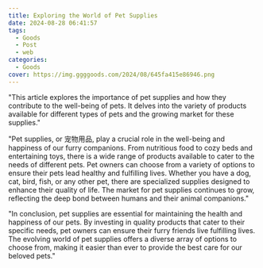 ```yaml
---
title: Exploring the World of Pet Supplies
date: 2024-08-28 06:41:57
tags:
  - Goods
  - Post
  - web
categories:
  - Goods
cover: https://img.ggggoods.com/2024/08/645fa415e86946.png
---
```


"This article explores the importance of pet supplies and how they contribute to the well-being of pets. It delves into the variety of products available for different types of pets and the growing market for these supplies."

"Pet supplies, or 宠物用品, play a crucial role in the well-being and happiness of our furry companions. From nutritious food to cozy beds and entertaining toys, there is a wide range of products available to cater to the needs of different pets. Pet owners can choose from a variety of options to ensure their pets lead healthy and fulfilling lives. Whether you have a dog, cat, bird, fish, or any other pet, there are specialized supplies designed to enhance their quality of life. The market for pet supplies continues to grow, reflecting the deep bond between humans and their animal companions."

"In conclusion, pet supplies are essential for maintaining the health and happiness of our pets. By investing in quality products that cater to their specific needs, pet owners can ensure their furry friends live fulfilling lives. The evolving world of pet supplies offers a diverse array of options to choose from, making it easier than ever to provide the best care for our beloved pets."
